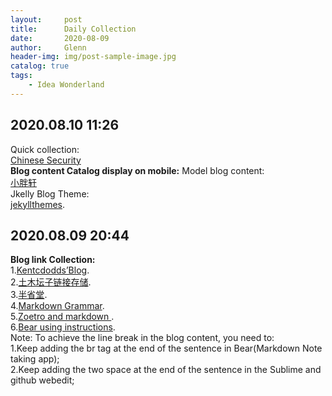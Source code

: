 ```yaml
---
layout:     post                    
title:      Daily Collection
date:       2020-08-09            
author:     Glenn                     
header-img: img/post-sample-image.jpg 
catalog: true                      
tags:                              
    - Idea Wonderland
---
```

## 2020.08.10 11:26
Quick collection:  
[Chinese Security ](https://github.com/zhengjim/Chinese-Security-RSS/blob/master/README.md)  
**Blog content Catalog display on mobile:**
Model blog content:  
[小胖轩](https://www.codeboy.me/2014/11/02/datamine-canopy/)  
Jkelly Blog Theme:    
[jekyllthemes](https://jekyllthemes.io/theme/startbootstrap-clean-blog-jekyll). 
## 2020.08.09 20:44
**Blog link Collection:**  
1.[Kentcdodds’Blog](https://kentcdodds.com/blog/?q=programming).  
2.[土木坛子链接存储](https://tumutanzi.com/links).  
3.[半省堂](https://www.maguang.net/).   
4.[Markdown Grammar](https://thesweetsetup.com/apps/our-favorite-markdown-writing-app-for-the-iphone/).   
5.[Zoetro and markdown ](https://sspai.com/post/60825).   
6.[Bear using instructions](https://sspai.com/post/35830).    
Note: To achieve the line break in the blog content, you need to:  
1.Keep adding the br tag at the end of the sentence in Bear(Markdown Note taking app);  
2.Keep adding the two space at the end of the sentence in the Sublime and github webedit;
